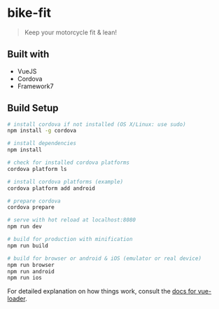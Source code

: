 # bike-fit

> Keep your motorcycle fit & lean!

## Built with

- VueJS
- Cordova
- Framework7

## Build Setup

``` bash
# install cordova if not installed (OS X/Linux: use sudo)
npm install -g cordova

# install dependencies
npm install

# check for installed cordova platforms
cordova platform ls

# install cordova platforms (example)
cordova platform add android

# prepare cordova
cordova prepare

# serve with hot reload at localhost:8080
npm run dev

# build for production with minification
npm run build

# build for browser or android & iOS (emulator or real device)
npm run browser
npm run android
npm run ios
```

For detailed explanation on how things work, consult the [docs for vue-loader](http://vuejs.github.io/vue-loader).
